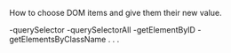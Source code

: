 
How to choose DOM items and give them their new value.

-querySelector
-querySelectorAll
-getElementByID
-getElementsByClassName
.
.
.